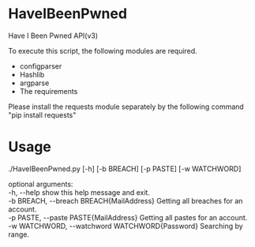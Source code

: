 # HaveIBeenPwned
Have I Been Pwned API(v3)

To execute this script, the following modules are required.
- configparser
- Hashlib
- argparse
- The requirements

Please install the requests module separately by the following command
"pip install requests"

# Usage
./HaveIBeenPwned.py [-h] [-b BREACH] [-p PASTE] [-w WATCHWORD]

optional arguments:<br>
-h, --help show this help message and exit.<br>
-b BREACH, --breach BREACH{MailAddress} Getting all breaches for an account.<br>
-p PASTE, --paste PASTE{MailAddress} Getting all pastes for an account.<br>
-w WATCHWORD, --watchword WATCHWORD{Password} Searching by range.<br>
